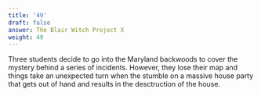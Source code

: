 ```yaml
---
title: '49'
draft: false
answer: The Blair Witch Project X
weight: 49
---
```

Three students decide to go into the Maryland backwoods to cover the mystery behind a series of incidents. However, they lose their map and things take an unexpected turn when the stumble on a massive house party that gets out of hand and results in the desctruction of the house.